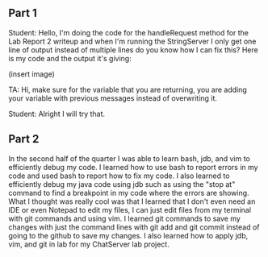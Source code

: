 ## Part 1

Student: Hello, I'm doing the code for the handleRequest method for the Lab Report 2 writeup and when I'm running the StringServer I only get one line of output instead of multiple lines do you know how I can fix this? Here is my code and the output it's giving:

(insert image)

TA: Hi, make sure for the variable that you are returning, you are adding your variable with previous messages instead of overwriting it.

Student: Alright I will try that.



## Part 2

In the second half of the quarter I was able to learn bash, jdb, and vim to efficiently debug my code.
I learned how to use bash to report errors in my code and used bash to report how to fix my code.
I also learned to efficiently debug my java code using jdb such as using the "stop at" command to find a breakpoint in my code where the errors are showing. 
What I thought was really cool was that I learned that I don't even need an IDE or even Notepad to edit my files, 
I can just edit files from my terminal with git commands and using vim.
I learned git commands to save my changes with just the command lines with git add and git commit instead of going to the github to save my changes.
I also learned how to apply jdb, vim, and git in lab for my ChatServer lab project.
